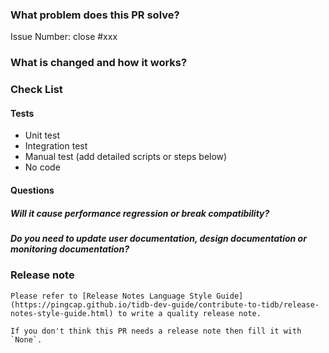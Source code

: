 <!--
Thank you for contributing to TiFlow! 
Please read MD's [CONTRIBUTING](https://github.com/pingcap/tiflow/blob/master/CONTRIBUTING.md) document **BEFORE** filing this PR.
-->

### What problem does this PR solve?
<!--
Please create an issue first to describe the problem.

There MUST be one line starting with "Issue Number:  " and 
linking the relevant issues via the "close" or "ref".

For more info, check https://pingcap.github.io/tidb-dev-guide/contribute-to-tidb/contribute-code.html#referring-to-an-issue.
 -->

Issue Number: close #xxx

### What is changed and how it works?


### Check List <!--REMOVE the items that are not applicable-->

#### Tests <!-- At least one of them must be included. -->

 - Unit test
 - Integration test
 - Manual test (add detailed scripts or steps below)
 - No code

#### Questions <!-- Authors should answer these questions and reviewers should consider these questions. -->

##### Will it cause performance regression or break compatibility?

##### Do you need to update user documentation, design documentation or monitoring documentation?

### Release note <!-- bugfixes or new feature need a release note -->

```release-note
Please refer to [Release Notes Language Style Guide](https://pingcap.github.io/tidb-dev-guide/contribute-to-tidb/release-notes-style-guide.html) to write a quality release note.

If you don't think this PR needs a release note then fill it with `None`.
```
